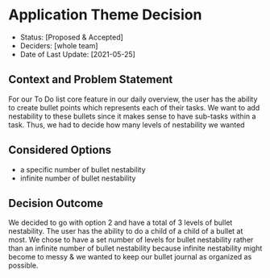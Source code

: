 # Application Theme Decision

* Status: [Proposed & Accepted] <!-- optional -->
* Deciders: [whole team] <!-- optional -->
* Date of Last Update: [2021-05-25] <!-- optional -->

## Context and Problem Statement
For our To Do list core feature in our daily overview, the user has the ability to create bullet points which represents each of their tasks. We want to add nestability to these bullets since it makes sense to have sub-tasks within a task. Thus, we had to decide how many levels of nestability we wanted

## Considered Options
* a specific number of bullet nestability
* infinite number of bullet nestability

## Decision Outcome
We decided to go with option 2 and have a total of 3 levels of bullet nestability. The user has the ability to do a child of a child of a bullet at most. We chose to have a set number of levels for bullet nestability rather than an infinite number of bullet nestability because infinite nestability might become to messy & we wanted to keep our bullet journal as organized as possible. 
